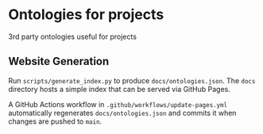 # Ontologies for projects
3rd party ontologies useful for projects

## Website Generation

Run `scripts/generate_index.py` to produce `docs/ontologies.json`. The `docs` directory hosts a simple index that can be served via GitHub Pages.

A GitHub Actions workflow in `.github/workflows/update-pages.yml` automatically regenerates `docs/ontologies.json` and commits it when changes are pushed to `main`.
